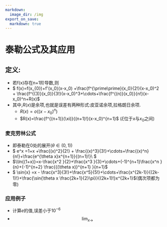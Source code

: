 ```yaml
---
markdown:
  image_dir: /img
export_on_save:
  markdown: true
---
```


# 泰勒公式及其应用
## 定义:
- 若f(x)存在n+1阶导数,则
- $ f(x)=f(x_{0})+f'(x_0)(x-x_0) +\frac{f^{\prime\prime}(x_0}{2!}(x-x_0)^2 + \frac{f^{(3)}(x_0)}{3!}(x-x_0)^3+\cdots+\frac{f^{(n)}(x_0)}{n!}(x-x_0)^n+R(x)$
- 其中,$R(x)$是余项,也就是误差有两种形式:皮亚诺余项,拉格朗日余项.
  - $R(x)=o\big((x-x_0)^n\big)$
  - $R(x)=\frac{f^{(n+1)}(\xi)}{(n+1)!}(x-x_0)^{n+1}$ ($\xi$位于$x$与$x_0$之间)
### 麦克劳林公式
- 即泰勒在0处的展开$(\theta \in (0,1))$
- $ e^x =1+x +\frac{(x)^2}{2!} + \frac{(x)^3}{3!}+\cdots+\frac{(x)^n}{n!}+\frac{e^{\theta x}x^{n+1}}{(n+1)!}\\  $
- $\\ln{(1+x)}=x-\frac{x^2 }{2}+\frac{x^3 }{3}+\cdots+(-1)^{n+1}\frac{x^n }{n}+(-1)^{n+2} \frac{{(\theta x)}^{n+1} }{n+1}$
- $ \sin{x} =x - \frac{x^3}{3!}+\frac{x^5}{5!}+\cdots+\frac{x^{2k-1}}{(2k-1)!}+\frac{\sin{\theta x \frac{2k+1}{2}\pi}}{(2k+1)!}x^{2k+1}$(偶次项都为零)
### 应用例子 
- 计算$e$的值,误差小于$10^{-6}$
- $$ \lim_{x \rightarrow }$$